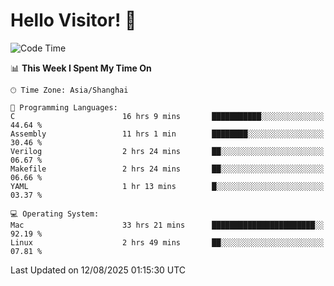 # Hello Visitor! 👋

<!--START_SECTION:waka-->
![Code Time](http://img.shields.io/badge/Code%20Time-386%20hrs%2011%20mins-blue)

📊 **This Week I Spent My Time On** 

```text
🕑︎ Time Zone: Asia/Shanghai

💬 Programming Languages: 
C                        16 hrs 9 mins       ███████████░░░░░░░░░░░░░░   44.64 % 
Assembly                 11 hrs 1 min        ████████░░░░░░░░░░░░░░░░░   30.46 % 
Verilog                  2 hrs 24 mins       ██░░░░░░░░░░░░░░░░░░░░░░░   06.67 % 
Makefile                 2 hrs 24 mins       ██░░░░░░░░░░░░░░░░░░░░░░░   06.66 % 
YAML                     1 hr 13 mins        █░░░░░░░░░░░░░░░░░░░░░░░░   03.37 % 

💻 Operating System: 
Mac                      33 hrs 21 mins      ███████████████████████░░   92.19 % 
Linux                    2 hrs 49 mins       ██░░░░░░░░░░░░░░░░░░░░░░░   07.81 % 
```


 Last Updated on 12/08/2025 01:15:30 UTC
<!--END_SECTION:waka-->

